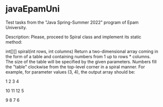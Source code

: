 # javaEpamUni
Test tasks from the "Java Spring-Summer 2022" program of Epam University.

Description:
Please, proceed to Spiral class and implement its static method:

int[][] spiral(int rows, int columns)
Return a two-dimensional array coming in the form of a table and containing numbers from 1 up to rows * columns. The size of the table will be specified by the given parameters.
Numbers fill the "table" clockwise from the top-level corner in a spiral manner.
For example, for parameter values (3, 4), the output array should be:
 
 1  2  3  4
 
10 11 12  5

 9  8  7  6
 
